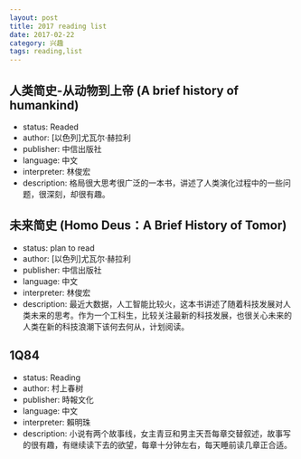 ```yaml
---
layout: post
title: 2017 reading list
date: 2017-02-22
category: 兴趣
tags: reading,list
---
```


## 人类简史-从动物到上帝 (A brief history of humankind)

- status: Readed 
- author: [以色列]尤瓦尔·赫拉利 
- publisher: 中信出版社
- language: 中文
- interpreter: 林俊宏
- description: 格局很大思考很广泛的一本书，讲述了人类演化过程中的一些问题，很深刻，却很有趣。
 
## 未来简史 (Homo Deus：A Brief History of Tomor)

- status: plan to read 
- author: [以色列]尤瓦尔·赫拉利 
- publisher: 中信出版社
- language: 中文
- interpreter: 林俊宏
- description: 最近大数据，人工智能比较火，这本书讲述了随着科技发展对人类未来的思考。作为一个工科生，比较关注最新的科技发展，也很关心未来的人类在新的科技浪潮下该何去何从，计划阅读。

## 1Q84

- status: Reading
- author: 村上春树
- publisher: 時報文化
- language: 中文
- interpreter: 賴明珠 
- description: 小说有两个故事线，女主青豆和男主天吾每章交替叙述，故事写的很有趣，有继续读下去的欲望，每章十分钟左右，每天睡前读几章正合适。
